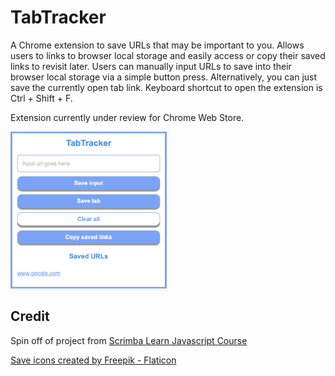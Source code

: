 # TabTracker

A Chrome extension to save URLs that may be important to you. Allows users to links to browser local storage and easily access or copy their saved links to revisit later. Users can manually input URLs to save into their browser local storage via a simple button press. Alternatively, you can just save the currently open tab link. Keyboard shortcut to open the extension is Ctrl + Shift + F.

Extension currently under review for Chrome Web Store.

<img src="images/ext-screenshot.png" width="250"/>

## Credit

Spin off of project from [Scrimba Learn Javascript Course](https://scrimba.com/learn/learnjavascript)

<a href="https://www.flaticon.com/free-icons/save" title="save icons">Save icons created by Freepik - Flaticon</a>
